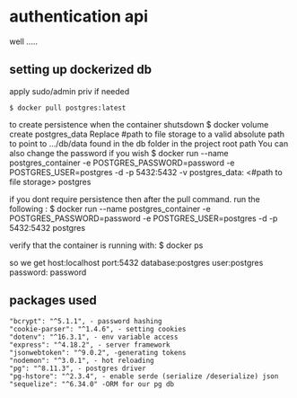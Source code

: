 # authentication api
well .....

## setting up dockerized db

apply sudo/admin priv if needed

    $ docker pull postgres:latest
to create persistence when the container shutsdown
    $ docker volume create postgres_data 
Replace #path to file storage to a valid absolute path to point to .../db/data found in the db folder in the project root path 
You can also change the password if you wish
    $ docker run --name postgres_container -e POSTGRES_PASSWORD=password  -e POSTGRES_USER=postgres -d -p 5432:5432 -v postgres_data: <#path to file storage> postgres

if you dont require persistence then after the pull command. run the following :
    $ docker run --name postgres_container -e POSTGRES_PASSWORD=password -e POSTGRES_USER=postgres -d -p 5432:5432  postgres

verify that the container is running with:
    $ docker ps


so we get
    host:localhost
    port:5432
    database:postgres 
    user:postgres
    password: password

## packages used 
    "bcrypt": "^5.1.1", - password hashing
    "cookie-parser": "^1.4.6", - setting cookies
    "dotenv": "^16.3.1", - env variable access
    "express": "^4.18.2", - server framework
    "jsonwebtoken": "^9.0.2", -generating tokens
    "nodemon": "^3.0.1", - hot reloading
    "pg": "^8.11.3", - postgres driver
    "pg-hstore": "^2.3.4", - enable serde (serialize /deserialize) json
    "sequelize": "^6.34.0" -ORM for our pg db
